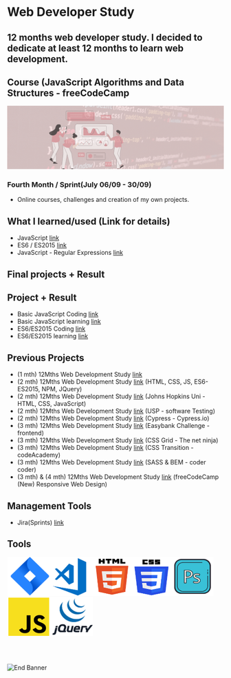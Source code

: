 # Web Developer Study
## 12 months web developer study. I decided to dedicate at least 12 months to learn web development.
## Course (JavaScript Algorithms and Data Structures - freeCodeCamp

![Begin Banner](/Documentation/top-1200x350.gif)

### Fourth Month / Sprint(July 06/09 - 30/09) 
* Online courses, challenges and creation of my own projects.

## What I learned/used (Link for details)
* JavaScript [link](https://github.com/pittyh6/freeCodeCamp-JavaScript-algorithms-and-data-structures-4-12Mths-WebDevStudy-2022-2023/blob/master/learnedJAVASCRIPT.md)
* ES6 / ES2015 [link](https://github.com/pittyh6/freeCodeCamp-JavaScript-algorithms-and-data-structures-4-12Mths-WebDevStudy-2022-2023/blob/master/learnedES6-ES2015.md)
* JavaScript - Regular Expressions [link](https://github.com/pittyh6/freeCodeCamp-JavaScript-algorithms-and-data-structures-4-12Mths-WebDevStudy-2022-2023/blob/master/learnedRegularExpressions.md)
<!-- 
* CSS [link](https://github.com/pittyh6/freeCodeCamp-responsive_web_design-3-12Mths-WebDevStudy-2022-2023/blob/master/learnedCSS.md)
* HTML [link](https://github.com/pittyh6/freeCodeCamp-responsive_web_design-3-12Mths-WebDevStudy-2022-2023/blob/master/learnedHTML.md)
* Resources [link](https://github.com/pittyh6/freeCodeCamp-responsive_web_design-3-12Mths-WebDevStudy-2022-2023/blob/master/learnedResources.md)

* Projects [link](https://github.com/pittyh6/freeCodeCamp-responsive_web_design-3-12Mths-WebDevStudy-2022-2023)
* SASS [link](https://github.com/pittyh6/freeCodeCamp-responsive_web_design-3-12Mths-WebDevStudy-2022-2023/blob/master/learnedSASS.md)
-->

 ## Final projects + Result 
<!-- * 🎯 Certification Project - Survey Form [link](https://github.com/pittyh6/freeCodeCamp-responsive_web_design-3-12Mths-WebDevStudy-2022-2023/tree/master/survey_form) 🥇 -->


 ## Project + Result 
* Basic JavaScript Coding [link](https://github.com/pittyh6/freeCodeCamp-JavaScript-algorithms-and-data-structures-4-12Mths-WebDevStudy-2022-2023/tree/master/basic_javaScript)
* Basic JavaScript learning [link](https://github.com/pittyh6/freeCodeCamp-JavaScript-algorithms-and-data-structures-4-12Mths-WebDevStudy-2022-2023/blob/master/learnedJAVASCRIPT.md)
* ES6/ES2015 Coding [link](https://github.com/pittyh6/freeCodeCamp-JavaScript-algorithms-and-data-structures-4-12Mths-WebDevStudy-2022-2023/tree/master/ES6)
* ES6/ES2015 learning [link](https://github.com/pittyh6/freeCodeCamp-JavaScript-algorithms-and-data-structures-4-12Mths-WebDevStudy-2022-2023/blob/master/learnedES6-ES2015.md)

## Previous Projects
* (1 mth) 12Mths Web Development Study [link](https://github.com/pittyh6/1-12Mths-WebDevelopmentStudy-2022-2023)
* (2 mth) 12Mths Web Development Study [link](https://github.com/pittyh6/2-12Mths-WebDevelopmentStudy-2022-2023) (HTML, CSS, JS, ES6-ES2015, NPM, JQuery)
* (2 mth) 12Mths Web Development Study [link](https://github.com/pittyh6/JohnsHopkinsUni_html-css-and-Javascript-for-Web-Developers_2-12Mths-WebDevStudy-2022-2023) (Johns Hopkins Uni - HTML, CSS, JavaScript)
* (2 mth) 12Mths Web Development Study [link](https://github.com/pittyh6/USP_Introduction-to-Software-Testing_12Mths-WebDevStudy-2022-2023) (USP - software Testing)
* (2 mth) 12Mths Web Development Study [link](https://github.com/pittyh6/cypressIo_Testing-yr-first-application-12Mths-WebDevStudy-2022-2023) (Cypress - Cypress.io)
* (3 mth) 12Mths Web Development Study [link](https://github.com/pittyh6/Easybank-Challenge_3-12Mths-WebDevStudy-2022-2023) (Easybank Challenge - frontend)
* (3 mth) 12Mths Web Development Study [link](https://github.com/pittyh6/grid-css_3-12Mths-WebDevStudy-2022-2023) (CSS Grid - The net ninja)
* (3 mth) 12Mths Web Development Study [link](https://github.com/pittyh6/CSS_transitions-3-12Mths-WebDevStudy-2022-2023) (CSS Transition - codeAcademy)
* (3 mth) 12Mths Web Development Study [link](https://github.com/pittyh6/Sass_BEM_Responsive-3-12Mths-WebDevStudy-2022-2023) (SASS & BEM - coder coder)
* (3 mth) & (4 mth) 12Mths Web Development Study [link](https://github.com/pittyh6/freeCodeCamp-responsive_web_design-3e4-12Mths-WebDevStudy-2022-2023) (freeCodeCamp (New) Responsive Web Design)



## Management Tools
* Jira(Sprints) [link](https://github.com/pittyh6/freeCodeCamp-responsive_web_design-3-12Mths-WebDevStudy-2022-2023/tree/master/Sprint)

## Tools
<img src= Documentation/jira.png  height="90" width="100" ><img src= Documentation/vscode.png  height="90" width="100"><img src= Documentation/html.png  height="90" width="90"><img src= Documentation/css.png  height="90" width="90"><img src= Documentation/photoshop.png  height="90" width="100"><img src= Documentation/js.png  height="90" width="100"><img src= Documentation/jquery.png  height="90" width="100">


<br>
<br>

![End Banner](/Documentation/botton-1200x350.gif)